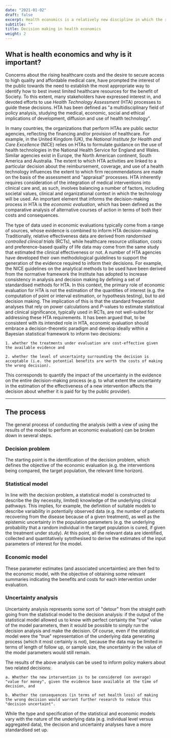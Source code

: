 ```yaml
---
date: "2021-01-02"
draft: false
excerpt: Health economics is a relatively new discipline in which the role played by statistics is constantly growing.
subtitle: ""
title: Decision making in health economics
weight: 2
---
```


## What is health economics and why is it important?

Concerns about the rising healthcare costs and the desire to secure access to high quality and affordable medical care, have prompted the interest of the public towards the need to establish the most appropriate way to identify how to best invest limited healthcare resources for the benefit of Society. 
To this extent, many stakeholders have expressed interest in, and devoted efforts to use *Health Technology Assessment* (HTA) processes to guide these decisions. 
HTA has been defined as "a multidisciplinary field of policy analysis, studying the medical, economic, social and ethical implications of development, diffusion and use of health technology".

In many countries, the organizations that perform HTAs are public sector agencies, reflecting the financing and/or provision of healthcare. For example, in the United Kingdom (UK), the *National Institute for Health and Care Excellence* (NICE) relies on HTAs to formulate guidance on the use of health technologies in the National Health Service for England and Wales. 
Similar agencies exist in Europe, the North American continent, South America and Australia. The extent to which HTA activities are linked to a particular decision about the reimbursement, coverage, and use of a health technology influences the extent to which firm recommendations are made on the basis of the assessment and "appraisal" processes.
HTA inherently requires consideration of the integration of medical interventions into clinical care and, as such, involves balancing a number of factors, including societal values, clinical and organizational context in which the technology will be used. 
An important element that informs the decision-making process in HTA is the *economic evaluation*, which has been defined as the comparative analysis of alternative courses of action in terms of both their costs and consequences.

The type of data used in economic evaluations typically come from a range of sources, whose evidence is combined to inform HTA decision-making. Traditionally, relative effectiveness data are derived from *randomised controlled clinical trials* (RCTs), while healthcare resource utilisation, costs and preference-based quality of life data may come from the same study that estimated the clinical effectiveness or not. 
A number of HTA agencies have developed their own methodological guidelines to support the generation of the evidence required to inform their decisions. For example, the NICE guidelines on the analytical methods to be used have been derived from the normative framework the Institute has adopted to increase consistency in analysis and decision making by defining a set of standardised methods for HTA. 
In this context, the primary role of economic evaluation for HTA is not the estimation of the quantities of interest (e.g. the computation of point or interval estimation, or hypothesis testing), but to aid decision making. 
The implication of this is that the standard frequentist analyses that rely on power calculations and $P$-values to estimate  statistical and clinical significance, typically used in RCTs, are not well-suited for addressing these HTA requirements. 
It has been argued that, to be consistent with its intended role in HTA, economic evaluation should embrace a decision-theoretic paradigm and develop ideally within a Bayesian statistical framework to inform two decisions: 

	1. whether the treatments under evaluation are cost-effective given the available evidence and 

	2. whether the level of uncertainty surrounding the decision is acceptable (i.e. the potential benefits are worth the costs of making the wrong decision).  

This corresponds to quantify the impact of the uncertainty in the evidence on the entire decision-making process (e.g. to what extent the uncertainty in the estimation of the effectiveness of a new intervention affects the decision about whether it is paid for by the public provider).  

---

## The process

The general process of conducting the analysis (with a view of using the results of the model to perform an economic evaluation) can be broken down in several steps.

### Decision problem

The starting point is the identification of the decision problem, which defines the objective of the economic evaluation (e.g. the interventions being compared, the target population, the relevant time horizon). 

### Statistical model

In line with the decision problem, a statistical model is constructed to describe the (by necessity, limited) knowledge of the underlying clinical pathways. 
This implies, for example, the definition of suitable models to describe variability in potentially observed data (e.g. the number of patients recovering from the disease because of a given treatment), as well as the epistemic uncertainty in the population parameters (e.g. the underlying probability that a random individual in the target population is cured, if given the treatment under study).
At this point, all the relevant data are identified, collected and quantitatively sytnthesised to derive the estimates of the input parameters of interest for the model. 

### Economic model

These parameter estimates (and associated uncertainties) are then fed to the economic model, with the objective of obtaining some relevant summaries indicating the benefits and costs for each intervention under evaluation. 

### Uncertainty analysis

Uncertainty analysis represents some sort of "detour" from the straight path going from the statistical model to the decision analysis: if the output of the statistical model allowed us to know with perfect certainty the "true" value of the model parameters, then it would be possible to simply run the decision analysis and make the decision. 
Of course, even if the statistical model were the "true" representation of the underlying data generating process (which it most certainly is not), because the data may be limited in terms of length of follow up, or sample size, the uncertainty in the value of the model parameters would still remain. 

The results of the above analysis can be used to inform policy makers about two related decisions: 

	a. Whether the new intervention is to be considered (on average) "value for money", given the evidence base available at the time of decision, and 

	b. Whether the consequences (in terms of net health loss) of making the wrong decision would warrant further research to reduce this "decision uncertaint".  

While the type and specification of the statistical and economic models vary with the nature of the underlying data (e.g. individual level versus aggregated data), the decision and uncertainty analyses have a more standardised set up.

